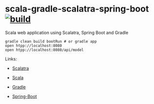scala-gradle-scalatra-spring-boot [![build](https://travis-ci.org/daggerok/scala-gradle-scalatra-spring-boot.svg?branch=master)](https://travis-ci.org/daggerok/scala-gradle-scalatra-spring-boot)
=================================

Scala web application using Scalatra, Spring Boot and Gradle

```shell
gradle clean build bootRun # or gradle app
open htpp://localhost:8080
open htpp://localhost:8080/api/model
```

Links:

- [Scalatra](http://scalatra.org/)

- [Scala](http://www.scala-lang.org/)

- [Gradle](http://gradle.org/)

- [Spring-Boot](http://projects.spring.io/spring-boot/)
